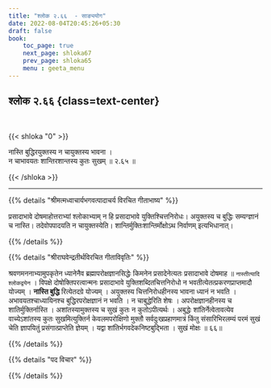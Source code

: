 ```yaml
---
title: "श्लोक २.६६  - साङ्ययोग"
date: 2022-08-04T20:45:26+05:30
draft: false
book:
    toc_page: true
    next_page: shloka67
    prev_page: shloka65
    menu : geeta_menu
---
```




## श्लोक २.६६ {class=text-center}

<br/>

{{< shloka  "0"  >}}

नास्ति बुद्धिरयुक्तस्य न चायुक्तस्य भावना ।  
न चाभावयतः शान्तिरशान्तस्य कुतः सुखम् ॥ २.६५ ॥


{{< /shloka >}}

---


{{% details "श्रीमत्मध्वाचार्यभगवत्पादाचर्य विरचित  गीताभाष्य" %}}

प्रसादाभावे दोषमाहोत्तराभ्यां श्लोकाभ्याम् न हि प्रसादाभावे युक्तिश्चित्तनिरोधः। अयुक्तस्य च बुद्धिः सम्यग्ज्ञानं च नास्ति। तदेवोपपादयति न चायुक्तस्येति। शान्तिर्मुक्तिःशान्तिर्मोक्षोऽथ निर्वाणम् इत्यभिधानात्।

{{% /details %}}



{{% details "श्रीराघवेन्द्रतीर्थविरचित गीताविवृतिः" %}}

श्रवणमननाभ्यामुपकृतेन ध्यानेनैव ब्रह्मापरोक्षज्ञानसिद्धेः किमनेन
प्रसादेनेत्यतः प्रसादाभावे दोषमाह ॥ `नास्तीत्यादि श्लोकद्वयेन` । विपक्षे
दोषोक्तिपरत्वान्मनः प्रसादाभावे युक्तिशब्दितचित्तनिरोधो न
भवतीत्येतत्प्रकरणप्राप्तमादौ योज्यम्‌ । **नास्ति बुद्धि** रित्येतदग्रे योज्यम्‌ ।
अयुक्तस्य चित्तनिरोधहीनस्य भावना ध्यानं न भवति । अभावयतश्चाध्यायिनश्च
बुद्धिरपरोक्षज्ञानं न भवति । न चाबुद्धेरिति शेषः । अपरोक्षज्ञानहीनस्य च
शातिर्मुक्तिर्नास्ति । अशांतस्यामुक्तस्य च सुखं कुतः न कुतोऽपीत्यर्थः ।
अबुद्धेः शांतिर्नेत्वेतावत्येव वाच्येऽशांतस्य कुतः सुखमित्युक्तिर्न केवलमपरोक्षिणो
मुक्तौ सर्वदुःखप्रहाणमात्रं किंतु संसारिभिरलम्यं परमं सुखं चेति ज्ञापयितुं
प्रसंगात्प्राप्तेति ज्ञेयम्‌ । यद्वा शांतिर्भगवदेकनिष्टबुद्भिता । सुखं मोक्षः ॥ ६६॥

{{% /details %}}

{{% details "पद विचार" %}}


{{% /details %}}
